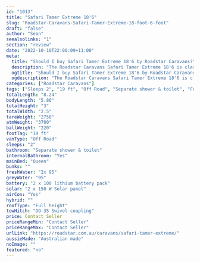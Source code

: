 ```yaml
---
id: "1013"
title: "Safari Tamer Extreme 18'6"
slug: "Roadstar-Caravans-Safari-Tamer-Extreme-18-foot-6-foot"
draft: "false"
author: "Sean"
seealsolinks: "1"
section: "review"
date: "2022-10-10T22:00:09+11:00"
meta:
  title: "Should I buy Safari Tamer Extreme 18'6 by Roadstar Caravans?"
  description: "The Roadstar Caravans Safari Tamer Extreme 18'6 is classed as Off Road, and sleeps 2 people. It is Australian made and comes in at 19 ft. It generally has Separate shower & toilet."
  ogtitle: "Should I buy Safari Tamer Extreme 18'6 by Roadstar Caravans?"
  ogdescription: "The Roadstar Caravans Safari Tamer Extreme 18'6 is classed as Off Road, and sleeps 2 people. It is Australian made and comes in at 19 ft. It generally has Separate shower & toilet."
categories: ["Roadstar Caravans"]
tags: ["Sleeps 2", "19 ft", "Off Road", "Separate shower & toilet", "Full height", "Price Unknown", "Australian made"]
totalLength: "8.24"
bodyLength: "5.86"
totalHeight: "3"
totalWidth: "2.5"
tareWeight: "2750"
atmWeight: "3700"
ballWeight: "220"
footTag: "19 ft"
vanType: "Off Road"
sleeps: "2"
bathroom: "Separate shower & toilet"
internalBathroom: "Yes"
mainBed: "Queen"
bunks: ""
freshWater: "2x 95"
greyWater: "95"
battery: "2 x 100 lithium battery pack"
solar: "2 x 150 W Solar panel"
airCon: "Yes"
hybrid: ""
roofType: "Full height"
towHitch: "DO-35 Swivel coupling"
price: Contact Seller
priceRangeMin: "Contact Seller"
priceRangeMax: "Contact Seller"
urlLink: "https://roadstar.com.au/caravans/safari-tamer-extreme/"
aussieMade: "Australian made"
noImage: ""
featured: "no"
---
```

